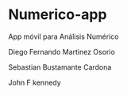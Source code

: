 # Numerico-app
App móvil para Análisis Numérico

Diego Fernando Martinez Osorio

Sebastian Bustamante Cardona

John F kennedy

